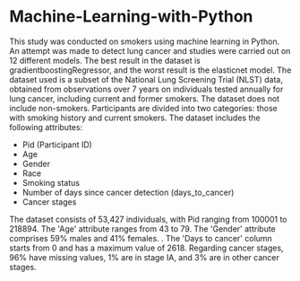 ﻿# Machine-Learning-with-Python
 This study was conducted on smokers using machine learning in Python. An attempt was made to detect lung cancer and studies were carried out on 12 different models. The best result in the dataset is gradientboostingRegressor, and the worst result is the elasticnet model.
 The dataset used is a subset of the National Lung Screening Trial (NLST) data, obtained from observations over 7 years on individuals tested annually for lung cancer, including current and former smokers. The dataset does not include non-smokers. Participants are divided into two categories: those with smoking history and current smokers. The dataset includes the following attributes:

- Pid (Participant ID)
- Age
- Gender
- Race
- Smoking status
- Number of days since cancer detection (days_to_cancer)
- Cancer stages

The dataset consists of 53,427 individuals, with Pid ranging from 100001 to 218894. The 'Age' attribute ranges from 43 to 79. The 'Gender' attribute comprises 59% males and 41% females. . The 'Days to cancer' column starts from 0 and has a maximum value of 2618. Regarding cancer stages, 96% have missing values, 1% are in stage IA, and 3% are in other cancer stages.
